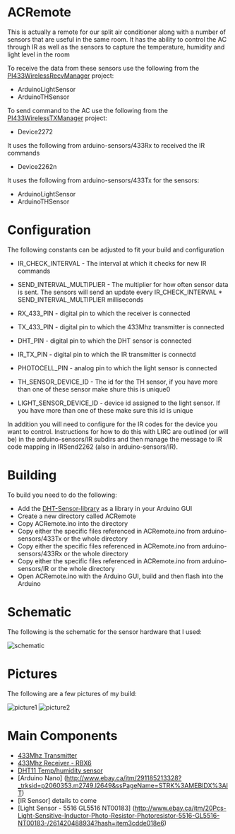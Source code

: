 # ACRemote

This is actually a remote for our split air conditioner along with
a number of sensors that are useful in the same room.  It has the 
ability to control the AC through IR as well as the sensors to 
capture the temperature, humidity and light level in the room

To receive the data from these sensors use the following from the
[PI433WirelessRecvManager](https://github.com/mhdawson/PI433WirelessRecvManager) project:

* ArduinoLightSensor 
* ArduinoTHSensor

To send command to the AC use the following from the 
[PI433WirelessTXManager](https://github.com/mhdawson/PI433WirelessTXManager) project:

* Device2272


It uses the following from arduino-sensors/433Rx to received the IR commands

* Device2262n


It uses the following from arduino-sensors/433Tx for the sensors:

* ArduinoLightSensor
* ArduinoTHSensor

# Configuration

The following constants can be adjusted to fit your build
and configuration

* IR_CHECK_INTERVAL        - The interval at which it checks for new IR
                             commands

* SEND_INTERVAL_MULTIPLIER - The multiplier for how often sensor data is 
                             sent.  The sensors will send an update
                             every IR_CHECK_INTERVAL * SEND_INTERVAL_MULTIPLIER
                             milliseconds

* RX_433_PIN               - digital pin to which the receiver is connected

* TX_433_PIN               - digital pin to which the 433Mhz transmitter is connected

* DHT_PIN                  - digital pin to which the DHT sensor is connected

* IR_TX_PIN                - digital pin to which the IR transmitter is connectd

* PHOTOCELL_PIN            - analog pin to which the light sensor is connected

* TH_SENSOR_DEVICE_ID      - The id for the TH sensor, if you have more than 
                             one of these sensor make shure this is unique0

* LIGHT_SENSOR_DEVICE_ID   - device id assigned to the light sensor. If you have more
                             than one of these make sure this id is unique

In addition you will need to configure for the IR codes for the device you want to control.
Instructions for how to do this with LIRC are outlined (or will be) in the arduino-sensors/IR
subdirs and then manage the message to IR code mapping in IRSend2262 (also in arduino-sensors/IR).

# Building

To build you need to do the following:


* Add the [DHT-Sensor-library](https://github.com/adafruit/DHT-sensor-library) 
  as a library in your Arduino GUI 
* Create a new directory called ACRemote
* Copy ACRemote.ino into the directory
* Copy either the specific files referenced in ACRemote.ino
  from arduino-sensors/433Tx or the whole directory
* Copy either the specific files referenced in ACRemote.ino
  from arduino-sensors/433Rx or the whole directory
* Copy either the specific files referenced in ACRemote.ino
  from arduino-sensors/IR or the whole directory
* Open ACRemote.ino with the Arduino GUI,
  build and then flash into the Arduino

# Schematic

The following is the schematic for the sensor hardware that I
used:

![schematic](https://raw.githubusercontent.com/mhdawson/arduino-sensors/master/pictures/ACRemote_diag.jpg)

# Pictures

The following are a few pictures of my build:

![picture1](https://raw.githubusercontent.com/mhdawson/arduino-sensors/master/pictures/ACRemote.jpg)
![picture2](https://raw.githubusercontent.com/mhdawson/arduino-sensors/master/pictures/ACRemote2.jpg)

# Main Components

* [433Mhz Transmitter](http://www.ebay.ca/itm/280909343896?_trksid=p2060353.m2749.l2649&ssPageName=STRK%3AMEBIDX%3AIT)
* [433Mhz Receiver - RBX6](http://www.ebay.ca/itm/321557609019?_trksid=p2060353.m2749.l2649&ssPageName=STRK%3AMEBIDX%3AIT)
* [DHT11 Temp/humidity sensor](ww.ebay.ca/itm/262136732897?_trksid=p2060353.m2749.l2649&ssPageName=STRK%3AMEBIDX%3AIT)
* [Arduino Nano] (http://www.ebay.ca/itm/291185213328?_trksid=p2060353.m2749.l2649&ssPageName=STRK%3AMEBIDX%3AIT)
* [IR Sensor] details to come
* [Light Sensor - 5516 GL5516 NT00183] (http://www.ebay.ca/itm/20Pcs-Light-Sensitive-Inductor-Photo-Resistor-Photoresistor-5516-GL5516-NT00183-/261420488934?hash=item3cdde018e6)



